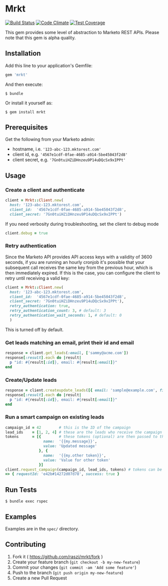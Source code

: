 # Mrkt

[![Build Status](https://secure.travis-ci.org/raszi/mrkt.png)](http://travis-ci.org/raszi/mrkt)
[![Code Climate](https://codeclimate.com/github/raszi/mrkt/badges/gpa.svg)](https://codeclimate.com/github/raszi/mrkt)
[![Test Coverage](https://codeclimate.com/github/raszi/mrkt/badges/coverage.svg)](https://codeclimate.com/github/raszi/mrkt)

This gem provides some level of abstraction to Marketo REST APIs. Please note that this gem is alpha quality. 


## Installation

Add this line to your application's Gemfile:

```ruby
gem 'mrkt'
```

And then execute:

    $ bundle

Or install it yourself as:

    $ gem install mrkt


## Prerequisites

Get the following from your Marketo admin:

* hostname, i.e. `'123-abc-123.mktorest.com'`
* client id, e.g. `'4567e1cdf-0fae-4685-a914-5be45043f2d8'`
* client secret, e.g. `'7Gn0tuiHZiDHnzeu9P14uDQcSx9xIPPt'`


## Usage

### Create a client and authenticate

```ruby
client = Mrkt::Client.new(
  host: '123-abc-123.mktorest.com', 
  client_id:  '4567e1cdf-0fae-4685-a914-5be45043f2d8', 
  client_secret: '7Gn0tuiHZiDHnzeu9P14uDQcSx9xIPPt')
```

If you need verbosity during troubleshooting, set the client to debug mode

```ruby
client.debug = true
```

### Retry authentication

Since the Marketo API provides API access keys with a validity of 3600 seconds, if you are running an hourly cronjob it's possible that your subsequent call receives the same key from the previous hour, which is then immediately expired. If this is the case, you can configure the client to retry until receiving a valid key:

```ruby
client = Mrkt::Client.new(
  host: '123-abc-123.mktorest.com',
  client_id:  '4567e1cdf-0fae-4685-a914-5be45043f2d8',
  client_secret: '7Gn0tuiHZiDHnzeu9P14uDQcSx9xIPPt'),
  retry_authentication: true,
  retry_authentication_count: 3, # default: 3
  retry_authentication_wait_seconds: 1, # default: 0
  )
```

This is turned off by default.

### Get leads matching an email, print their id and email
    
```ruby
response = client.get_leads(:email, ['sammy@acme.com'])
response[:result].each do |result|
  p "id: #{result[:id]}, email: #{result[:email]}"
end
```

### Create/Update leads

```ruby
response = client.createupdate_leads([{ email: 'sample@example.com', firstName: 'John' }], lookup_field: :email)
response[:result].each do |result|
  p "id: #{result[:id]}, email: #{result[:email]}"
end
```

### Run a smart campaign on existing leads
```ruby
campaign_id = 42        # this is the ID of the campaign
lead_ids    = [1, 2, 4] # these are the leads who receive the campaign
tokens      = [{        # these tokens (optional) are then passed to the campaign
                 name:  '{{my.message}}',
                 value: 'Updated message'
               }, {
                 name:  '{{my.other token}}',
                 value: 'Value for other token'
               }]
client.request_campaign(campaign_id, lead_ids, tokens) # tokens can be omited
=> { requestId: 'e42b#14272d07d78', success: true }
```

## Run Tests

    $ bundle exec rspec


## Examples

Examples are in the `spec/` directory.


## Contributing

1. Fork it ( https://github.com/raszi/mrkt/fork )
2. Create your feature branch (`git checkout -b my-new-feature`)
3. Commit your changes (`git commit -am 'Add some feature'`)
4. Push to the branch (`git push origin my-new-feature`)
5. Create a new Pull Request
